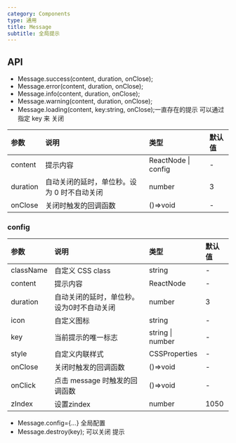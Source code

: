 ```yaml
---
category: Components
type: 通用
title: Message
subtitle: 全局提示
---
```



## API

* Message.success(content, duration, onClose);
* Message.error(content, duration, onClose);
* Message.info(content, duration, onClose);
* Message.warning(content, duration, onClose);
* Message.loading(content, key:string, onClose);一直存在的提示 可以通过指定 key 来 关闭

| 参数     | 说明                                        | 类型                | 默认值 |
| :------- | :------------------------------------------ | :------------------ | :----- |
| content  | 提示内容                                    | ReactNode \| config | -      |
| duration | 自动关闭的延时，单位秒。设为 0 时不自动关闭 | number              | 3      |
| onClose  | 关闭时触发的回调函数                        | ()=>void            | -      |

### config

| 参数      | 说明                                      | 类型             | 默认值 |
| :-------- | :---------------------------------------- | :--------------- | :----- |
| className | 自定义 CSS class                          | string           | -      |
| content   | 提示内容                                  | ReactNode        | -      |
| duration  | 自动关闭的延时，单位秒。设为0时不自动关闭 | number           | 3      |
| icon      | 自定义图标                                | string           | -      |
| key       | 当前提示的唯一标志                        | string \| number | -      |
| style     | 自定义内联样式                            | CSSProperties    | -      |
| onClose   | 关闭时触发的回调函数                      | ()=>void         | -      |
| onClick   | 点击 message 时触发的回调函数             | ()=>void         | -      |
|zIndex      | 设置zindex                              |number           |1050     |

* Message.config={...} 全局配置
* Message.destroy(key); 可以关闭 提示
